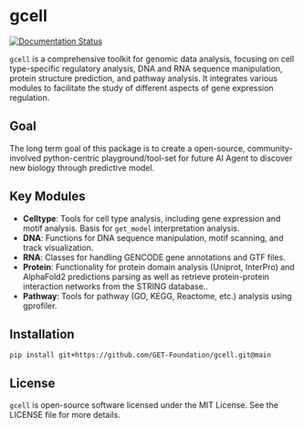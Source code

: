 # gcell

[![Documentation Status](https://readthedocs.org/projects/gcell/badge/?version=latest)](https://gcell.readthedocs.io/en/latest/)

`gcell` is a comprehensive toolkit for genomic data analysis, focusing on cell type-specific regulatory analysis, DNA and RNA sequence manipulation, protein structure prediction, and pathway analysis. It integrates various modules to facilitate the study of different aspects of gene expression regulation.

## Goal
The long term goal of this package is to create a open-source, community-involved python-centric playground/tool-set for future AI Agent to discover new biology through predictive model.


## Key Modules

- **Celltype**: Tools for cell type analysis, including gene expression and motif analysis. Basis for `get_model` interpretation analysis.
- **DNA**: Functions for DNA sequence manipulation, motif scanning, and track visualization.
- **RNA**: Classes for handling GENCODE gene annotations and GTF files.
- **Protein**: Functionality for protein domain analysis (Uniprot, InterPro) and AlphaFold2 predictions parsing as well as retrieve protein-protein interaction networks from the STRING database..
- **Pathway**: Tools for pathway (GO, KEGG, Reactome, etc.) analysis using gprofiler.


## Installation

```
pip install git+https://github.com/GET-Foundation/gcell.git@main
```

## License

`gcell` is open-source software licensed under the MIT License. See the LICENSE file for more details.
